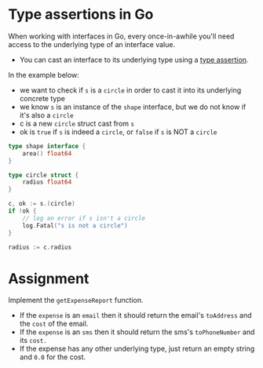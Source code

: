 # Type assertions in Go

When working with interfaces in Go, every once-in-awhile you'll need access to the underlying type of an interface value.

- You can cast an interface to its underlying type using a [type assertion](https://go.dev/tour/methods/15).

In the example below:

- we want to check if `s` is a `circle` in order to cast it into its underlying concrete type
- we know `s` is an instance of the `shape` interface, but we do not know if it's also a `circle`
- c is a new `circle` struct cast from `s`
- ok is `true` if `s` is indeed a `circle`, or `false` if `s` is NOT a `circle`

```go
type shape interface {
	area() float64
}

type circle struct {
	radius float64
}

c, ok := s.(circle)
if !ok {
	// log an error if s isn't a circle
	log.Fatal("s is not a circle")
}

radius := c.radius
```

# Assignment

Implement the `getExpenseReport` function.

- If the `expense` is an `email` then it should return the email's `toAddress` and the `cost` of the email.
- If the `expense` is an `sms` then it should return the sms's `toPhoneNumber` and its `cost.`
- If the expense has any other underlying type, just return an empty string and `0.0` for the cost.
